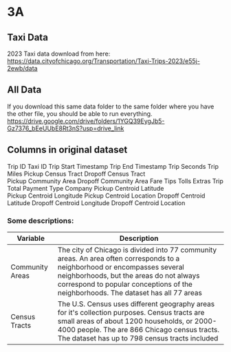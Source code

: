 # 3A
## Taxi Data
2023 Taxi data download from here: https://data.cityofchicago.org/Transportation/Taxi-Trips-2023/e55j-2ewb/data 
## All Data
If you download this same data folder to the same folder where you have the other file, you should be able to run everything.
https://drive.google.com/drive/folders/1YGQ39EygJb5-Gz7376_bEeUUbE8Rt3nS?usp=drive_link
## Columns in original dataset
Trip ID 	Taxi ID 	Trip Start Timestamp 	Trip End Timestamp 	Trip Seconds  Trip Miles 	Pickup Census Tract 	Dropoff Census Tract 	
Pickup Community Area 	Dropoff Community Area 	Fare  Tips 	Tolls 	Extras 	Trip Total 	Payment Type 	Company 	Pickup Centroid Latitude 	
Pickup Centroid Longitude 	Pickup Centroid Location   Dropoff Centroid Latitude 	Dropoff Centroid Longitude 	Dropoff Centroid Location

### Some descriptions:

|Variable|Description|
|----|------|
|Community Areas|The city of Chicago is divided into 77 community areas. An area often corresponds to a neighborhood or encompasses several neighborhoods, but the areas do not always correspond to popular conceptions of the neighborhoods. The dataset has all 77 areas|
|Census Tracts|The U.S. Census uses different geography areas for it's collection purposes. Census tracts are small areas of about 1200 households, or 2000-4000 people. The are 866 Chicago census tracts. The dataset has up to 798 census tracts included|
